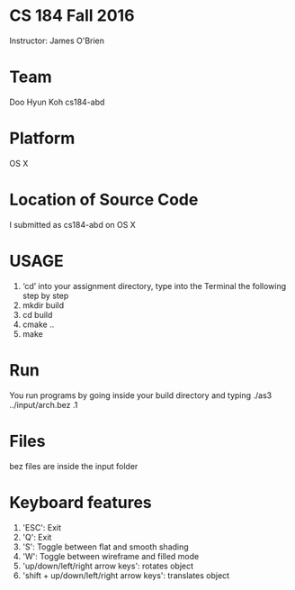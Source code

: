 # CS 184 Fall 2016
Instructor: James O'Brien

# Team
Doo Hyun Koh cs184-abd

# Platform
OS X

# Location of Source Code
I submitted as cs184-abd on OS X

# USAGE
1. ‘cd’ into your assignment directory, type into the Terminal the following step by step
2. mkdir build
3. cd build
4. cmake ..
5. make


# Run
You run programs by going inside your build directory and typing ./as3 ../input/arch.bez .1 

# Files
bez files are inside the input folder



# Keyboard features
1. 'ESC': Exit
2. 'Q': Exit
3. 'S': Toggle between flat and smooth shading
4. 'W': Toggle between wireframe and filled mode
5. 'up/down/left/right arrow keys': rotates object
6. 'shift + up/down/left/right arrow keys': translates object
